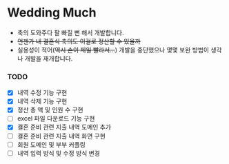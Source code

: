 # Wedding Much
- 축의 도와주다 팔 빠질 뻔 해서 개발합니다.
- ~~언젠가 내 결혼식 축의도 이걸로 정산할 수 있을까~~
- 실용성이 적어(~~역시 손이 제일 빨라서...~~) 개발을 중단했으나 몇몇 보완 방법이 생각나 개발을 재개합니다.

### TODO
- [x] 내역 수정 기능 구현
- [x] 내역 삭제 기능 구현
- [x] 정산 총 액 및 인원 수 구현
- [ ] excel 파일 다운로드 기능 구현
- [x] 결혼 준비 관련 지출 내역 도메인 추가
- [ ] 결혼 준비 관련 지출 내역 화면 구현
- [ ] 회원 도메인 및 부부 커플링
- [ ] 내역 입력 방식 및 수정 방식 변경
